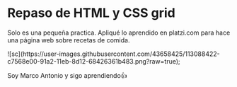 <h1>Repaso de HTML y CSS grid</h1>
<p>Solo es una pequeña practica. Apliqué lo aprendido en platzi.com para hace una página web sobre recetas 
de comida.</p>
![sc](https://user-images.githubusercontent.com/43658425/113088422-c7568e00-91a2-11eb-8d12-68426361b483.png?raw=true);

<p>Soy Marco Antonio y sigo aprendiendo👍</p>
